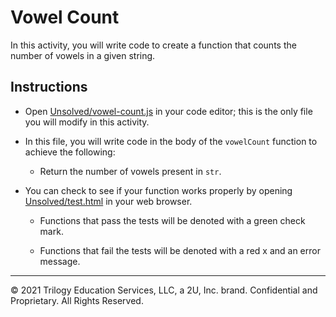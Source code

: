 # Vowel Count

In this activity, you will write code to create a function that counts the number of vowels in a given string.

## Instructions

* Open [Unsolved/vowel-count.js](Unsolved/vowel-count.js) in your code editor; this is the only file you will modify in this activity.

* In this file, you will write code in the body of the `vowelCount` function to achieve the following:

  * Return the number of vowels present in `str`.

* You can check to see if your function works properly by opening [Unsolved/test.html](Unsolved/test.html) in your web browser.

  * Functions that pass the tests will be denoted with a green check mark.

  * Functions that fail the tests will be denoted with a red x and an error message.

---
© 2021 Trilogy Education Services, LLC, a 2U, Inc. brand. Confidential and Proprietary. All Rights Reserved.
